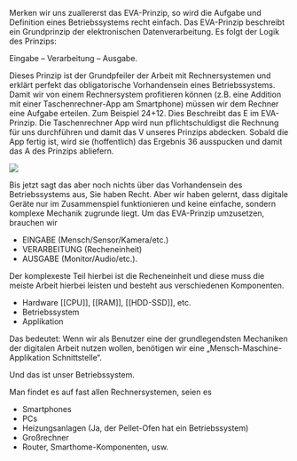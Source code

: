 Merken wir uns zuallererst das EVA-Prinzip, so wird die Aufgabe und Definition eines Betriebssystems recht einfach. 
Das EVA-Prinzip beschreibt ein Grundprinzip der elektronischen Datenverarbeitung. Es folgt der Logik des Prinzips: 

Eingabe – Verarbeitung – Ausgabe. 

Dieses Prinzip ist der Grundpfeiler der Arbeit mit Rechnersystemen und erklärt perfekt das obligatorische Vorhandensein eines Betriebssystems. 
Damit wir von einem Rechnersystem profitieren können (z.B. eine Addition mit einer Taschenrechner-App am Smartphone) müssen wir dem Rechner eine Aufgabe erteilen. 
Zum Beispiel 24+12. Dies Beschreibt das E im EVA-Prinzip. 
Die Taschenrechner App wird nun pflichtschuldigst die Rechnung für uns durchführen und damit das V unseres Prinzips abdecken. 
Sobald die App fertig ist, wird sie (hoffentlich) das Ergebnis 36 ausspucken und damit das A des Prinzips abliefern.

![](http://www2.lumos-it.info/wp-content/uploads/2023/05/Bildschirmfoto-2023-05-17-um-09.18.52-300x186.png)

Bis jetzt sagt das aber noch nichts über das Vorhandensein des Betriebssystems aus, Sie haben Recht. 
Aber wir haben gelernt, dass digitale Geräte nur im Zusammenspiel funktionieren und keine einfache, sondern komplexe Mechanik zugrunde liegt. 
Um das EVA-Prinzip umzusetzen, brauchen wir 
- EINGABE (Mensch/Sensor/Kamera/etc.)
- VERARBEITUNG (Recheneinheit)
- AUSGABE (Monitor/Audio/etc.).

Der komplexeste Teil hierbei ist die Recheneinheit und diese muss die meiste Arbeit hierbei leisten und besteht aus verschiedenen Komponenten.

- Hardware [[CPU]], [[RAM]], [[HDD-SSD]], etc.
- Betriebssystem
- Applikation 

Das bedeutet: Wenn wir als Benutzer eine der grundlegendsten Mechaniken der digitalen Arbeit nutzen wollen, benötigen wir eine „Mensch-Maschine-Applikation Schnittstelle“.

Und das ist unser Betriebssystem.

Man findet es auf fast allen Rechnersystemen, seien es

- Smartphones
- PCs
- Heizungsanlagen (Ja, der Pellet-Ofen hat ein Betriebssystem)
- Großrechner
- Router, Smarthome-Komponenten, usw.
